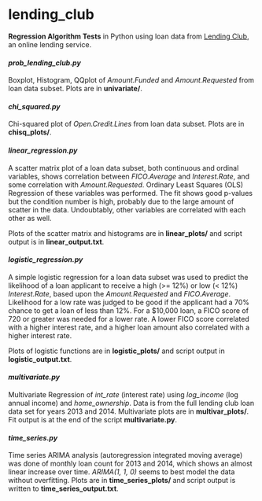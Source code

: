 # lending_club

**Regression Algorithm Tests** in Python using loan data from [Lending Club](https://www.lendingclub.com/info/download-data.action), an online lending service.

#### *prob_lending_club.py* 
Boxplot, Histogram, QQplot of *Amount.Funded* and *Amount.Requested* from loan data subset.  Plots are in **univariate/**.
#### *chi_squared.py* 
Chi-squared plot of *Open.Credit.Lines* from loan data subset.  Plots are in **chisq_plots/**.
#### *linear_regression.py* 
A scatter matrix plot of a loan data subset, both continuous and ordinal variables, shows correlation between *FICO.Average* and *Interest.Rate*, and some correlation with *Amount.Requested*.  Ordinary Least Squares (OLS) Regression of these variables was performed.  The fit shows good p-values but the condition number is high, probably due to the large amount of scatter in the data.  Undoubtably, other variables are correlated with each other as well.  

Plots of the scatter matrix and histograms are in **linear_plots/** and script output is in **linear_output.txt**.
#### *logistic_regression.py* 
A simple logistic regression for a loan data subset was used to predict the likelihood of a loan applicant to receive a high (>= 12%) or low (< 12%) *Interest.Rate*, based upon the *Amount.Requested* and *FICO.Average*.  Likelihood for a low rate was judged to be good if the applicant had a 70% chance to get a loan of less than 12%.  For a $10,000 loan, a FICO score of 720 or greater was needed for a lower rate.  A lower FICO score correlated with a higher interest rate, and a higher loan amount also correlated with a higher interest rate.

Plots of logistic functions are in **logistic_plots/** and script output in **logistic_output.txt**.
#### *multivariate.py* 
Multivariate Regression of *int_rate* (interest rate) using *log_income* (log annual income) and *home_ownership*.  Data is from the full lending club loan data set for years 2013 and 2014.  Multivariate plots are in **multivar_plots/**.  Fit output is at the end of the script **multivariate.py**.
#### *time_series.py*
Time series ARIMA analysis (autoregression integrated moving average) was done of monthly loan count for 2013 and 2014, which shows an almost linear increase over time.  *ARIMA(1, 1, 0)* seems to best model the data without overfitting.  Plots are in **time_series_plots/** and script output is written to **time_series_output.txt**.
